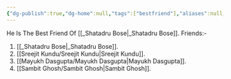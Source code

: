 ```yaml
---
{"dg-publish":true,"dg-home":null,"tags":["bestfriend"],"aliases":null,"name":"Srinjoy Bhattacharya","phone-number":null,"permalink":"/srinjoy-bhattacharya/srinjoy-bhattacharya/","dgPassFrontmatter":true}
---
```


He Is The Best Friend Of [[_Shatadru Bose\|_Shatadru Bose]].
Friends:-
1. [[_Shatadru Bose\|_Shatadru Bose]].
2. [[Sreejit Kundu/Sreejit Kundu\|Sreejit Kundu]].
3. [[Mayukh Dasgupta/Mayukh Dasgupta\|Mayukh Dasgupta]].
4. [[Sambit Ghosh/Sambit Ghosh\|Sambit Ghosh]].